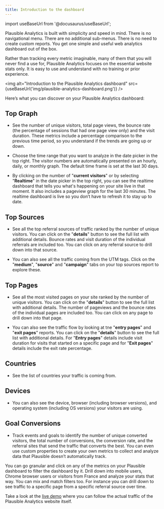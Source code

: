 ```yaml
---
title: Introduction to the dashboard
--- 
```


import useBaseUrl from '@docusaurus/useBaseUrl';

Plausible Analytics is built with simplicity and speed in mind. There is no navigational menu. There are no additional sub-menus. There is no need to create custom reports. You get one simple and useful web analytics dashboard out of the box.

Rather than tracking every metric imaginable, many of them that you will never find a use for, Plausible Analytics focuses on the essential website stats only. It is easy to use and understand with no training or prior experience.

<img alt="Introduction to the Plausible Analytics dashboard" src={useBaseUrl('img/plausible-analytics-dashboard.png')} />

Here’s what you can discover on your Plausible Analytics dashboard:

## Top Graph

* See the number of unique visitors, total page views, the bounce rate (the percentage of sessions that had one page view only) and the visit duration. These metrics include a percentage comparison to the previous time period, so you understand if the trends are going up or down.

* Choose the time range that you want to analyze in the date picker in the top right. The visitor numbers are automatically presented on an hourly, daily, or monthly graph. The default time frame is set at the last 30 days.

* By clicking on the number of "**current visitors**" or by selecting "**Realtime**" in the date picker in the top right, you can see the realtime dashboard that tells you what's happening on your site live in that moment. It also includes a pageview graph for the last 30 minutes. The realtime dashboard is live so you don’t have to refresh it to stay up to date.

## Top Sources

* See all the top referral sources of traffic ranked by the number of unique visitors. You can click on the "**details**" button to see the full list with additional details. Bounce rates and visit duration of the individual referrals are included too. You can click on any referral source to drill down into that source.

* You can also see all the traffic coming from the UTM tags. Click on the "**medium**", "**source**" and "**campaign**" tabs on your top sources report to explore these.

## Top Pages

* See all the most visited pages on your site ranked by the number of unique visitors. You can click on the "**details**" button to see the full list with additional details. The number of pageviews and the bounce rates of the individual pages are included too. You can click on any page to drill down into that page. 

* You can also see the traffic flow by looking at tne "**entry pages**" and "**exit pages**" reports. You can click on the "**details**" button to see the full list with additional details. For "**Entry pages**" details include visit duration for visits that started on a specific page and for "**Exit pages**" details include the exit rate percentage.

## Countries

* See the list of countries your traffic is coming from. 

## Devices

* You can also see the device, browser (including browser versions), and operating system (including OS versions) your visitors are using.

## Goal Conversions

* Track events and goals to identify the number of unique converted visitors, the total number of conversions, the conversion rate, and the referral sites that send the traffic that converts the best. You can even use custom properties to create your own metrics to collect and analyze data that Plausible doesn’t automatically track. 

You can go granular and click on any of the metrics on your Plausible dashboard to filter the dashboard by it. Drill down into mobile users, Chrome browser users or visitors from France and analyze your stats that way. You can mix and match filters too. For instance you can drill down to see traffic to a specific page from a specific referral source over time.

Take a look at the [live demo](https://plausible.io/plausible.io) where you can follow the actual traffic of the Plausible Analytics website itself.
